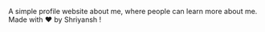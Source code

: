 A simple profile website about me, where people can learn more about me. 
Made with ❤️ by Shriyansh !
